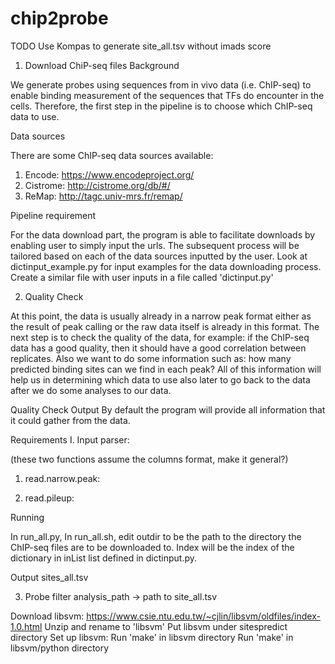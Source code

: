 # chip2probe

TODO
Use Kompas to generate site_all.tsv without imads score

1. Download ChiP-seq files
Background

We generate probes using sequences from in vivo data (i.e. ChIP-seq) to enable binding measurement of the sequences that TFs do encounter in the cells. Therefore, the first step in the pipeline is to choose which ChIP-seq data to use.

Data sources

There are some ChIP-seq data sources available:
1. Encode: https://www.encodeproject.org/
2. Cistrome: http://cistrome.org/db/#/
3. ReMap: http://tagc.univ-mrs.fr/remap/

Pipeline requirement

For the data download part, the program is able to facilitate downloads by enabling user to simply input the urls. The subsequent process will be tailored based on each of the data sources inputted by the user. Look at dictinput_example.py for input examples for the data downloading process. Create a similar file with user inputs in a file called 'dictinput.py'

2. Quality Check

At this point, the data is usually already in a narrow peak format either as the result of peak calling or the raw data itself is already in this format. The next step is to check the quality of the data, for example: if the ChIP-seq data has a good quality, then it should have a good correlation between replicates. Also we want to do some information such as: how many predicted binding sites can we find in each peak? All of this information will help us in determining which data to use also later to go back to the data after we do some analyses to our data.

Quality Check Output 
By default the program will provide all information that it could gather from the data.

Requirements
I. Input parser:

(these two functions assume the columns format, make it general?)

1. read.narrow.peak:

2. read.pileup:

Running

In run_all.py, 
In run_all.sh, edit outdir to be the path to the directory the ChIP-seq files are to be downloaded to. Index will be the index of the dictionary in inList list defined in dictinput.py.

Output
sites_all.tsv

3. Probe filter 
analysis_path -> path to site_all.tsv

Download libsvm:
https://www.csie.ntu.edu.tw/~cjlin/libsvm/oldfiles/index-1.0.html
Unzip and rename to 'libsvm'
Put libsvm under sitespredict directory
Set up libsvm:
Run 'make' in libsvm directory
Run 'make' in libsvm/python directory
